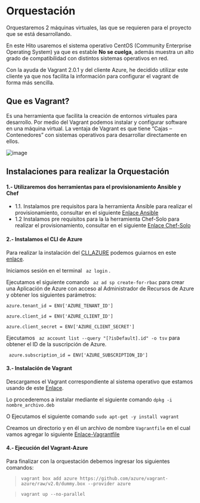 # Orquestación 
Orquestaremos 2 máquinas virtuales, las que se requieren para el proyecto que se está desarrollando. 

En este Hito usaremos el sistema operativo CentOS (Community Enterprise Operating System) ya que es estable **No se cuelga**, además muestra un alto grado de compatibilidad con distintos sistemas operativos en red.

Con la ayuda de Vagrant 2.0.1 y del cliente Azure, he decidido utilizar este cliente ya que nos facilita la información para configurar el vagrant de forma más sencilla.

## Que es Vagrant? 
Es una herramienta que facilita la creación de entornos virtuales para desarrollo. Por medio del Vagrant podemos instalar y configurar software en una máquina virtual.
La ventaja de Vagrant es que tiene “Cajas – Contenedores” con sistemas operativos para desarrollar directamente en ellos. 

![image](https://user-images.githubusercontent.com/32844919/33797928-756c85d0-dd10-11e7-9eb4-d9e2f72d3143.png)

## Instalaciones para realizar la Orquestación 
#### 1.-  Utilizaremos dos herramientas para el provisionamiento Ansible y Chef
* 1.1.	Instalamos pre requisitos para la herramienta Ansible para realizar el provisionamiento, consultar en el siguiente [Enlace Ansible](https://github.com/javierfrereq/MII_CC_Proyecto_MicroServicios/blob/master/provision/ansible/README.md)
* 1.2 Instalamos pre requisitos para la la herramienta Chef-Solo para realizar el provisionamiento, consultar en el siguiente [Enlace Chef-Solo]( https://github.com/javierfrereq/MII_CC_Proyecto_MicroServicios/blob/master/provision/chef-solo/README.md)

#### 2.- Instalamos el CLI de Azure 
Para realizar la instalación del [CLI_AZURE](https://docs.microsoft.com/en-us/cli/azure/install-azure-cli?view=azure-cli-latest) podemos guiarnos en este [enlace](https://github.com/javierfrereq/MII_CC_Proyecto_MicroServicios/tree/master/automatizacion).

Iniciamos sesión en el terminal ``` az login``` .

Ejecutamos el siguiente comando ``` az ad sp create-for-rbac```  para crear una Aplicación de Azure con acceso al Administrador de Recursos de Azure y obtener los siguientes parámetros:

  ```azure.tenant_id = ENV['AZURE_TENANT_ID']```

  ```azure.client_id = ENV['AZURE_CLIENT_ID']```

  ```azure.client_secret = ENV['AZURE_CLIENT_SECRET']```

  
Ejecutamos ``` az account list --query "[?isDefault].id" -o tsv``` para obtener el ID de la suscripción de Azure.

  ``` azure.subscription_id = ENV['AZURE_SUBSCRIPTION_ID']``` 

#### 3.- Instalación de Vagrant
Descargamos el Vagrant correspondiente al sistema operativo que estamos usando de este [Enlace](https://www.vagrantup.com/downloads.html). 

Lo procederemos a instalar mediante el siguiente comando ```dpkg -i nombre_archivo.deb```

O Ejecutamos el siguiente comando ```sudo apt-get -y install vagrant```

Creamos un directorio y en él un archivo de nombre ```Vagrantfile``` en el cual vamos agregar lo siguiente [Enlace-Vagrantfile](https://github.com/javierfrereq/MII_CC_Proyecto_MicroServicios/blob/master/orquestacion/Vagrantfile)

#### 4.- Ejecución del Vagrant-Azure
Para finalizar con la orquestación debemos ingresar los siguientes comandos:

>```vagrant box add azure https://github.com/azure/vagrant-azure/raw/v2.0/dummy.box --provider azure```

>```vagrant up --no-parallel```


